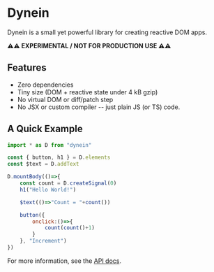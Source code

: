 # Dynein

Dynein is a small yet powerful library for creating reactive DOM apps.

**⚠️⚠️ EXPERIMENTAL / NOT FOR PRODUCTION USE ⚠️⚠️**

## Features

 * Zero dependencies
 * Tiny size (DOM + reactive state under 4 kB gzip)
 * No virtual DOM or diff/patch step
 * No JSX or custom compiler -- just plain JS (or TS) code.

## A Quick Example

```javascript
import * as D from "dynein"

const { button, h1 } = D.elements
const $text = D.addText

D.mountBody(()=>{
	const count = D.createSignal(0)
	h1("Hello World!")

	$text(()=>"Count = "+count())

	button({
		onclick:()=>{
			count(count()+1)
		}
	}, "Increment")
})

```

For more information, see the [API docs](https://github.com/kerwizzy/Dynein/blob/master/docs/API.md).
